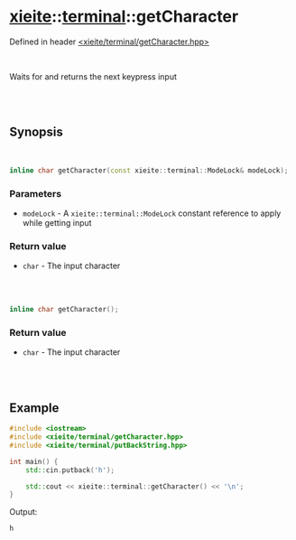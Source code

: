 # [xieite](../../README.md)::[terminal](../terminal.md)::getCharacter
Defined in header [<xieite/terminal/getCharacter.hpp>](../../include/xieite/terminal/getCharacter.hpp)

<br/>

Waits for and returns the next keypress input

<br/><br/>

## Synopsis

<br/>

```cpp
inline char getCharacter(const xieite::terminal::ModeLock& modeLock);
```
### Parameters
- `modeLock` - A `xieite::terminal::ModeLock` constant reference to apply while getting input
### Return value
- `char` - The input character

<br/><br/>

```cpp
inline char getCharacter();
```
### Return value
- `char` - The input character

<br/><br/>

## Example
```cpp
#include <iostream>
#include <xieite/terminal/getCharacter.hpp>
#include <xieite/terminal/putBackString.hpp>

int main() {
	std::cin.putback('h');

	std::cout << xieite::terminal::getCharacter() << '\n';
}
```
Output:
```
h
```
